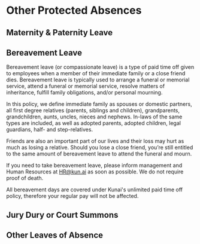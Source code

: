 # Other Protected Absences

## Maternity & Paternity Leave



## Bereavement Leave

Bereavement leave (or compassionate leave) is a type of paid time off given to employees when a member of their immediate family or a close friend dies. Bereavement leave is typically used to arrange a funeral or memorial service, attend a funeral or memorial service, resolve matters of inheritance, fulfill family obligations, and/or personal mourning.

In this policy, we define immediate family as spouses or domestic partners, all first degree relatives (parents, siblings and children), grandparents, grandchildren, aunts, uncles, nieces and nephews. In-laws of the same types are included, as well as adopted parents, adopted children, legal guardians, half- and step-relatives.

Friends are also an important part of our lives and their loss may hurt as much as losing a relative. Should you lose a close friend, you’re still entitled to the same amount of bereavement leave to attend the funeral and mourn.

If you need to take bereavement leave, please inform management and Human Resources at HR@kun.ai as soon as possible. We do not require proof of death.

All bereavement days are covered under Kunai's unlimited paid time off policy, therefore your regular pay will not be affected.

## Jury Dury or Court Summons


## Other Leaves of Absence
